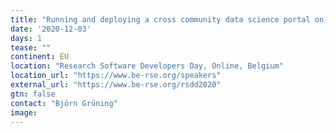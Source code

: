 ```yaml
---
title: "Running and deploying a cross community data science portal on-top of public compute infrastructures across Europe"
date: '2020-12-03'
days: 1
tease: ""
continent: EU
location: "Research Software Developers Day, Online, Belgium"
location_url: "https://www.be-rse.org/speakers"
external_url: "https://www.be-rse.org/rsdd2020"
gtn: false
contact: "Björn Grüning"
image: 
---
```

